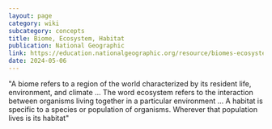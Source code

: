 ```yaml
---
layout: page
category: wiki
subcategory: concepts
title: Biome, Ecosystem, Habitat
publication: National Geographic
link: https://education.nationalgeographic.org/resource/biomes-ecosystems-and-habitats/
date: 2024-05-06
---
```


"A biome refers to a region of the world characterized by its resident life, environment, and climate ... The word ecosystem refers to the interaction between organisms living together in a particular environment ... A habitat is specific to a species or population of organisms. Wherever that population lives is its habitat"
